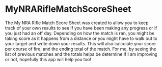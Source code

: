 # MyNRARifleMatchScoreSheet
The My NRA Rifle Match Score Sheet was created to allow you to keep track of your own results to see if you have been making any progress or if you just had an off day.   Depending on how the match is ran, you might be taking score as it happens from a distance or you might have to walk out to your target and write down your results.   This will also calculate your score per course of fire, and the ending total of the match. For me, by seeing the list of previous matches and the totals helps be determine if I am improving or not, hopefully this app will help you too!
